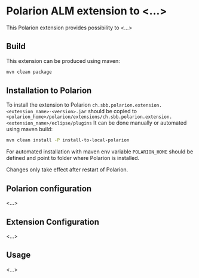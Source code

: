 # Polarion ALM extension to <...>

This Polarion extension provides possibility to <...>
## Build

This extension can be produced using maven:
```bash
mvn clean package
```

## Installation to Polarion

To install the extension to Polarion `ch.sbb.polarion.extension.<extension_name>-<version>.jar`
should be copied to `<polarion_home>/polarion/extensions/ch.sbb.polarion.extension.<extension_name>/eclipse/plugins`
It can be done manually or automated using maven build:
```bash
mvn clean install -P install-to-local-polarion
```
For automated installation with maven env variable `POLARION_HOME` should be defined and point to folder where Polarion is installed.

Changes only take effect after restart of Polarion.

## Polarion configuration

<...>


## Extension Configuration

<...>


## Usage

<...>

